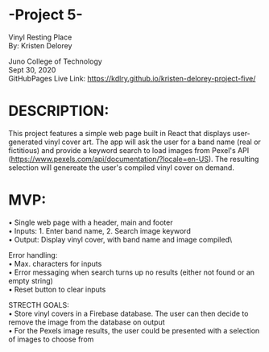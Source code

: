 # -Project 5-

Vinyl Resting Place\
By: Kristen Delorey

Juno College of Technology\
Sept 30, 2020\
GitHubPages Live Link: https://kdlry.github.io/kristen-delorey-project-five/

# DESCRIPTION:
This project features a simple web page built in React that displays user-generated vinyl cover art. The app will ask the user for a band name (real or fictitious) and provide a keyword search to load images from Pexel's API (https://www.pexels.com/api/documentation/?locale=en-US). The resulting selection will genereate the user's compiled vinyl cover on demand.

# MVP:
• Single web page with a header, main and footer\
• Inputs: 1. Enter band name, 2. Search image keyword\
• Output: Display vinyl cover, with band name and image compiled\

Error handling:\
• Max. characters for inputs\
• Error messaging when search turns up no results (either not found or an empty string)\
• Reset button to clear inputs

STRECTH GOALS:\
• Store vinyl covers in a Firebase database. The user can then decide to remove the image 
  from the database on output\
• For the Pexels image results, the user could be presented with a selection of images to 
  choose from
